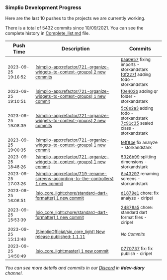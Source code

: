 
### Simplio Development Progress

Here are the last 10 pushes to the projects we are currently working.

There is a total of 5432 commits since 10/09/2021. You can see the complete history in
 [Complete_list.md](Complete_list.md) file.

| Push Time | Description | Commits |
| --- | --- | --- |
| <sub>2023-09-25 19:16:52</sub> | <sub>[[simplio-app:refactor/721-organize-widgets-to-context-groups] 2 new commits](https://github.com/SimplioOfficial/simplio-app/compare/f0e402b08c14...f0f227f64a33)</sub> | <sub>[baa0e57](https://github.com/SimplioOfficial/simplio-app/commit/baa0e57b1e0cd936d17d7524bfe84ce280e06df5) fixing imports - storkandstark<br>[f0f227f](https://github.com/SimplioOfficial/simplio-app/commit/f0f227f64a33a1cb92609af3d644bdff6af1c736) adding todo - storkandstark</sub> |
| <sub>2023-09-25 19:10:51</sub> | <sub>[[simplio-app:refactor/721-organize-widgets-to-context-groups] 1 new commit](https://github.com/SimplioOfficial/simplio-app/commit/f0e402b08c147f367782ca7ee323875ed30ce10c)</sub> | <sub>[f0e402b](https://github.com/SimplioOfficial/simplio-app/commit/f0e402b08c147f367782ca7ee323875ed30ce10c) adding qr folder - storkandstark</sub> |
| <sub>2023-09-25 19:08:39</sub> | <sub>[[simplio-app:refactor/721-organize-widgets-to-context-groups] 2 new commits](https://github.com/SimplioOfficial/simplio-app/compare/feff84e56f5c...7c91c357b88f)</sub> | <sub>[5c6e2a3](https://github.com/SimplioOfficial/simplio-app/commit/5c6e2a3b27bc0e20df8bad8468bf330b90568155) adding todo - storkandstark<br>[7c91c35](https://github.com/SimplioOfficial/simplio-app/commit/7c91c357b88f7c74b28b15c21b01e3ef7e28ae39) sealed class - storkandstark</sub> |
| <sub>2023-09-25 19:00:35</sub> | <sub>[[simplio-app:refactor/721-organize-widgets-to-context-groups] 1 new commit](https://github.com/SimplioOfficial/simplio-app/commit/feff84e56f5c053396a94994905fbb7eb0e90028)</sub> | <sub>[feff84e](https://github.com/SimplioOfficial/simplio-app/commit/feff84e56f5c053396a94994905fbb7eb0e90028) fix analyze - storkandstark</sub> |
| <sub>2023-09-25 18:48:26</sub> | <sub>[[simplio-app:refactor/721-organize-widgets-to-context-groups] 1 new commit](https://github.com/SimplioOfficial/simplio-app/commit/5326b99961661ef64949be42692bdd838c87d9dc)</sub> | <sub>[5326b99](https://github.com/SimplioOfficial/simplio-app/commit/5326b99961661ef64949be42692bdd838c87d9dc) splitting dimensions - storkandstark</sub> |
| <sub>2023-09-25 17:03:26</sub> | <sub>[[simplio-app:refactor/719-rename-screens-according-to-the-controllers] 1 new commit](https://github.com/SimplioOfficial/simplio-app/commit/6c4329759a7f926b664ab0ba7f815f7a8f5097b3)</sub> | <sub>[6c43297](https://github.com/SimplioOfficial/simplio-app/commit/6c4329759a7f926b664ab0ba7f815f7a8f5097b3) renaming screens - storkandstark</sub> |
| <sub>2023-09-25 16:06:51</sub> | <sub>[[sio_core_light:chore/standard-dart-formatter] 1 new commit](https://github.com/SimplioOfficial/sio_core_light/commit/d1879e1c1b55d024fa8a647397aa06cda52fff20)</sub> | <sub>[d1879e1](https://github.com/SimplioOfficial/sio_core_light/commit/d1879e1c1b55d024fa8a647397aa06cda52fff20) chore: fix analyze - ciripel</sub> |
| <sub>2023-09-25 15:53:39</sub> | <sub>[[sio_core_light:chore/standard-dart-formatter] 1 new commit](https://github.com/SimplioOfficial/sio_core_light/commit/24878a59498ecc0c70972c1897f864f153199e14)</sub> | <sub>[24878a5](https://github.com/SimplioOfficial/sio_core_light/commit/24878a59498ecc0c70972c1897f864f153199e14) chore: standard dart format files - ciripel</sub> |
| <sub>2023-09-25 15:13:48</sub> | <sub>[[SimplioOfficial/sio_core_light] New release published: 1.1.11](https://github.com/SimplioOfficial/sio_core_light/releases/tag/1.1.11)</sub> | <sub>_No Commits_</sub> |
| <sub>2023-09-25 14:50:49</sub> | <sub>[[sio_core_light:master] 1 new commit](https://github.com/SimplioOfficial/sio_core_light/commit/07707376495e4c7c5ad5f6b8be402a110153a4b3)</sub> | <sub>[0770737](https://github.com/SimplioOfficial/sio_core_light/commit/07707376495e4c7c5ad5f6b8be402a110153a4b3) fix: fix publish - ciripel</sub> |

_You can see more details and commits in our [Discord](https://discord.gg/aKhjuwZmdP) in **#dev-diary** channel._
